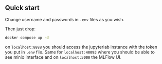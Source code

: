 ## Quick start

Change username and passwords in `.env` files as you wish.

Then just drop:

```bash
docker compose up -d
```

on `localhost:8888` you should access the jupyterlab instance with the token you put in `.env` file. Same for `localhost:40093` where you should be able to see minio interface and on `localhost:5000` the MLFlow UI.
